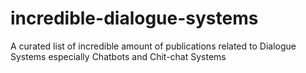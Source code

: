 # incredible-dialogue-systems
A curated list of incredible amount of publications related to Dialogue Systems especially Chatbots and Chit-chat Systems
